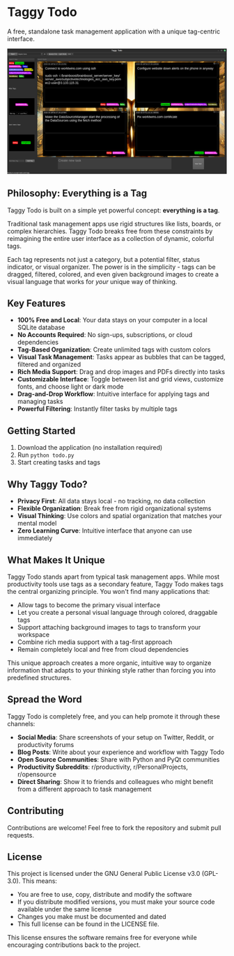 # Taggy Todo

A free, standalone task management application with a unique tag-centric interface.

![Taggy Todo Screenshot](screenshots/taggy-todo-screenshot.png)

## Philosophy: Everything is a Tag

Taggy Todo is built on a simple yet powerful concept: **everything is a tag**. 

Traditional task management apps use rigid structures like lists, boards, or complex hierarchies. Taggy Todo breaks free from these constraints by reimagining the entire user interface as a collection of dynamic, colorful tags.

Each tag represents not just a category, but a potential filter, status indicator, or visual organizer. The power is in the simplicity - tags can be dragged, filtered, colored, and even given background images to create a visual language that works for _your_ unique way of thinking.

## Key Features

- **100% Free and Local**: Your data stays on your computer in a local SQLite database
- **No Accounts Required**: No sign-ups, subscriptions, or cloud dependencies
- **Tag-Based Organization**: Create unlimited tags with custom colors
- **Visual Task Management**: Tasks appear as bubbles that can be tagged, filtered and organized
- **Rich Media Support**: Drag and drop images and PDFs directly into tasks
- **Customizable Interface**: Toggle between list and grid views, customize fonts, and choose light or dark mode
- **Drag-and-Drop Workflow**: Intuitive interface for applying tags and managing tasks
- **Powerful Filtering**: Instantly filter tasks by multiple tags

## Getting Started

1. Download the application (no installation required)
2. Run `python todo.py`
3. Start creating tasks and tags

## Why Taggy Todo?

- **Privacy First**: All data stays local - no tracking, no data collection
- **Flexible Organization**: Break free from rigid organizational systems
- **Visual Thinking**: Use colors and spatial organization that matches your mental model
- **Zero Learning Curve**: Intuitive interface that anyone can use immediately

## What Makes It Unique

Taggy Todo stands apart from typical task management apps. While most productivity tools use tags as a secondary feature, Taggy Todo makes tags the central organizing principle. You won't find many applications that:

- Allow tags to become the primary visual interface
- Let you create a personal visual language through colored, draggable tags
- Support attaching background images to tags to transform your workspace
- Combine rich media support with a tag-first approach
- Remain completely local and free from cloud dependencies

This unique approach creates a more organic, intuitive way to organize information that adapts to your thinking style rather than forcing you into predefined structures.

## Spread the Word

Taggy Todo is completely free, and you can help promote it through these channels:

- **Social Media**: Share screenshots of your setup on Twitter, Reddit, or productivity forums
- **Blog Posts**: Write about your experience and workflow with Taggy Todo
- **Open Source Communities**: Share with Python and PyQt communities
- **Productivity Subreddits**: r/productivity, r/PersonalProjects, r/opensource
- **Direct Sharing**: Show it to friends and colleagues who might benefit from a different approach to task management

## Contributing

Contributions are welcome! Feel free to fork the repository and submit pull requests.

## License

This project is licensed under the GNU General Public License v3.0 (GPL-3.0). This means:

- You are free to use, copy, distribute and modify the software
- If you distribute modified versions, you must make your source code available under the same license
- Changes you make must be documented and dated
- This full license can be found in the LICENSE file.

This license ensures the software remains free for everyone while encouraging contributions back to the project. 